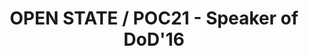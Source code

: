 ---
layout: speaker

title: "OPEN STATE / POC21 - Speaker of DoD'16"
speakername: "OPEN STATE / POC21"

speakeraffiliation: ""
speakerbio: ""
speakerweb: "Personal site"
speakerportfolio: 
  - link: "http://www.openstate.cc/"
    title: "openstate.cc"

talktitle: ""
talkabstract: ""
    
---